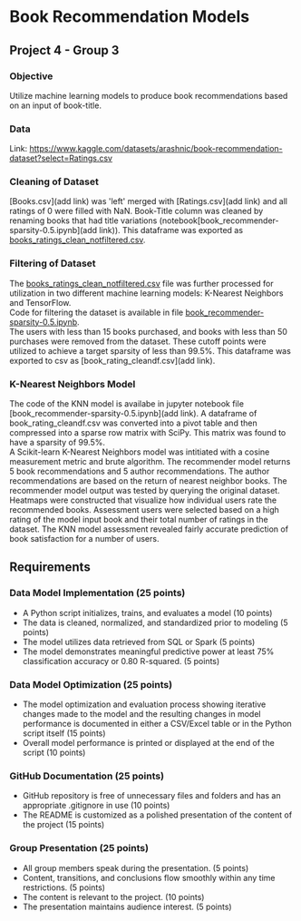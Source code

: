 # Book Recommendation Models
## Project 4 - Group 3

### Objective
Utilize machine learning models to produce book recommendations based on an input of book-title.  

### Data
Link: https://www.kaggle.com/datasets/arashnic/book-recommendation-dataset?select=Ratings.csv

### Cleaning of Dataset
[Books.csv](add link) was 'left' merged with [Ratings.csv](add link) and all ratings of 0 were filled with NaN.  Book-Title column was cleaned by renaming books that had title variations (notebook[book_recommender-sparsity-0.5.ipynb](add link)).  This dataframe was exported as [books_ratings_clean_notfiltered.csv](books_ratings_clean_notfiltered.csv).

### Filtering of Dataset
The [books_ratings_clean_notfiltered.csv](books_ratings_clean_notfiltered.csv) file was further processed for utilization in two different machine learning models: K-Nearest Neighbors and TensorFlow.  
Code for filtering the dataset is available in file [book_recommender-sparsity-0.5.ipynb](Steph%20Code/book_recommender-sparsity-0.5.ipynb).  
The users with less than 15 books purchased, and books with less than 50 purchases were removed from the dataset.  These cutoff points were utilized to achieve a target sparsity of less than 99.5%.  This dataframe was exported to csv as [book_rating_cleandf.csv](add link).

### K-Nearest Neighbors Model
The code of the KNN model is availabe in jupyter notebook file [book_recommender-sparsity-0.5.ipynb](add link).
A dataframe of book_rating_cleandf.csv was converted into a pivot table and then compressed into a sparse row matrix with SciPy. This matrix was found to have a sparsity of 99.5%.  
A Scikit-learn K-Nearest Neighbors model was intitiated with a cosine measurement metric and brute algorithm.  The recommender model returns 5 book recommendations and 5 author recommendations.  The author recommendations are based on the return of nearest neighbor books.  The recommender model output was tested by querying the original dataset.  Heatmaps were constructed that visualize how individual users rate the recommended books.  Assessment users were selected based on a high rating of the model input book and their total number of ratings in the dataset.  The KNN model assessment revealed fairly accurate prediction of book satisfaction for a number of users.  

## Requirements
### Data Model Implementation (25 points)
- A Python script initializes, trains, and evaluates a model (10 points)
- The data is cleaned, normalized, and standardized prior to modeling (5 points)
- The model utilizes data retrieved from SQL or Spark (5 points)
- The model demonstrates meaningful predictive power at least 75% classification accuracy or 0.80 R-squared. (5 points)
### Data Model Optimization (25 points)
- The model optimization and evaluation process showing iterative changes made to the model and the resulting changes in model performance is documented in either a CSV/Excel table or in the Python script itself (15 points)
- Overall model performance is printed or displayed at the end of the script (10 points)
### GitHub Documentation (25 points)
- GitHub repository is free of unnecessary files and folders and has an appropriate .gitignore in use (10 points)
- The README is customized as a polished presentation of the content of the project (15 points)
### Group Presentation (25 points)
- All group members speak during the presentation. (5 points)
- Content, transitions, and conclusions flow smoothly within any time restrictions. (5 points)
- The content is relevant to the project. (10 points)
- The presentation maintains audience interest. (5 points)
